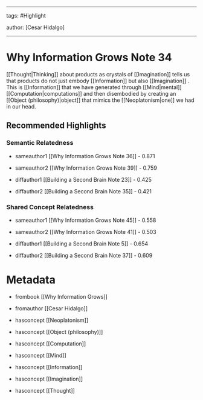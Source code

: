 




---

tags: #Highlight

author: [Cesar Hidalgo]

---
# Why Information Grows Note 34




 [[Thought|Thinking]]  about products as crystals of  [[Imagination]]  tells us that products do not just embody  [[Information]]  but also  [[Imagination]] . This is  [[Information]]  that we have generated through  [[Mind|mental]]   [[Computation|computations]]  and then disembodied by creating an  [[Object (philosophy)|object]]  that mimics the  [[Neoplatonism|one]]  we had in our head.


## Recommended Highlights

### Semantic Relatedness


- sameauthor1 [[Why Information Grows Note 36]] - 0.871

- sameauthor2 [[Why Information Grows Note 39]] - 0.759

- diffauthor1 [[Building a Second Brain Note 23]] - 0.425

- diffauthor2 [[Building a Second Brain Note 35]] - 0.421
### Shared Concept Relatedness


- sameauthor1 [[Why Information Grows Note 45]] - 0.558

- sameauthor2 [[Why Information Grows Note 41]] - 0.503

- diffauthor1 [[Building a Second Brain Note 5]] - 0.654

- diffauthor2 [[Building a Second Brain Note 37]] - 0.609
# Metadata


- frombook [[Why Information Grows]]

- fromauthor [[Cesar Hidalgo]]

- hasconcept [[Neoplatonism]]

- hasconcept [[Object (philosophy)]]

- hasconcept [[Computation]]

- hasconcept [[Mind]]

- hasconcept [[Information]]

- hasconcept [[Imagination]]

- hasconcept [[Thought]]